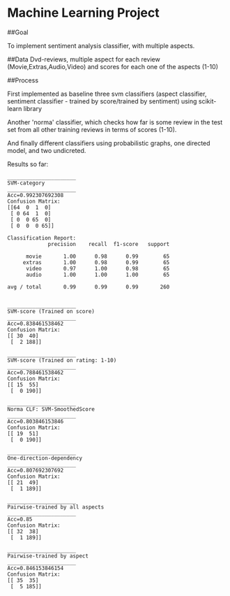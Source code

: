 # Machine Learning Project

##Goal 

To implement sentiment analysis classifier, with multiple aspects.

##Data
Dvd-reviews, multiple aspect for each review (Movie,Extras,Audio,Video) and scores for each one of the aspects (1-10)

##Process

First implemented as baseline three svm classifiers (aspect classifier, sentiment classifier - trained by score/trained by sentiment) using scikit-learn library

Another 'norma' classifier, which checks how far is some review in the test set from all other training reviews in terms of scores (1-10).

And finally different classifiers using probabilistic graphs, one directed model, and two undicreted.

Results so far:
```
______________________
SVM-category
______________________
Acc=0.992307692308
Confusion Matrix:
[[64  0  1  0]
 [ 0 64  1  0]
 [ 0  0 65  0]
 [ 0  0  0 65]]
 
Classification Report:
             precision    recall  f1-score   support

      movie       1.00      0.98      0.99        65
     extras       1.00      0.98      0.99        65
      video       0.97      1.00      0.98        65
      audio       1.00      1.00      1.00        65

avg / total       0.99      0.99      0.99       260


______________________
SVM-score (Trained on score)
______________________
Acc=0.838461538462
Confusion Matrix:
[[ 30  40]
 [  2 188]]

______________________
SVM-score (Trained on rating: 1-10)
______________________
Acc=0.788461538462
Confusion Matrix:
[[ 15  55]
 [  0 190]]

______________________
Norma CLF: SVM-SmoothedScore
______________________
Acc=0.803846153846
Confusion Matrix:
[[ 19  51]
 [  0 190]]

______________________
One-direction-dependency
______________________
Acc=0.807692307692
Confusion Matrix:
[[ 21  49]
 [  1 189]]
 
______________________
Pairwise-trained by all aspects
______________________
Acc=0.85
Confusion Matrix:
[[ 32  38]
 [  1 189]]
 
______________________
Pairwise-trained by aspect
______________________
Acc=0.846153846154
Confusion Matrix:
[[ 35  35]
 [  5 185]]

```
